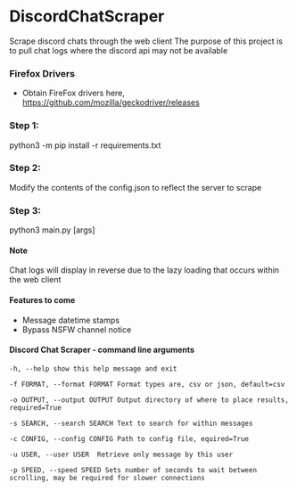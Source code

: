 # DiscordChatScraper
Scrape discord chats through the web client
The purpose of this project is to pull chat logs where the discord api may not be available

### Firefox Drivers
* Obtain FireFox drivers here, https://github.com/mozilla/geckodriver/releases

### Step 1:
python3 -m pip install -r requirements.txt

  
### Step 2:
Modify the contents of the config.json to reflect the server to scrape

### Step 3:
python3 main.py [args]
  
#### Note
Chat logs will display in reverse due to the lazy loading that occurs within the web client

#### Features to come
* Message datetime stamps
* Bypass NSFW channel notice



#### Discord Chat Scraper - command line arguments


    -h, --help show this help message and exit
        
    -f FORMAT, --format FORMAT Format types are, csv or json, default=csv
        
    -o OUTPUT, --output OUTPUT Output directory of where to place results, required=True
        
    -s SEARCH, --search SEARCH Text to search for within messages
        
    -c CONFIG, --config CONFIG Path to config file, equired=True
     
    -u USER, --user USER  Retrieve only message by this user

    -p SPEED, --speed SPEED Sets number of seconds to wait between scrolling, may be required for slower connections

